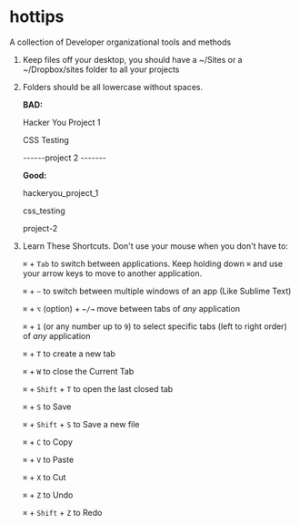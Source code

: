# hottips
A collection of Developer organizational tools and methods


1. Keep files off your desktop, you should have a ~/Sites or a ~/Dropbox/sites folder to all your projects

1. Folders should be all lowercase without spaces. 
  
	  **BAD:**
	  
	  Hacker You Project 1

	  CSS Testing
	  
	  ------project 2 -------

	  **Good:**
	  
	  hackeryou_project_1
	  
	  css_testing
	  
	  project-2

1. Learn These Shortcuts. Don't use your mouse when you don't have to:

	  `⌘` + `Tab` to switch between applications. Keep holding down `⌘` and use your arrow keys to move to another application.

	  `⌘` + `~` to switch between multiple windows of an app (Like Sublime Text)

	  `⌘` + `⌥` (option) + `←/→` move between tabs of _any_ application
	  
	  `⌘` + `1` (or any number up to `9`) to select specific tabs (left to right order) of _any_ application
	  
	  `⌘` + `T` to create a new tab
	  
	  `⌘` + `W` to close the Current Tab
	  
	  `⌘` + `Shift` + `T` to open the last closed tab

	  `⌘` + `S` to Save

	  `⌘` + `Shift` + `S` to Save a new file
	  
	  `⌘` + `C` to Copy
	  
	  `⌘` + `V` to Paste

	  `⌘` + `X` to Cut

	  `⌘` + `Z` to Undo

	  `⌘` + `Shift` + `Z` to Redo
